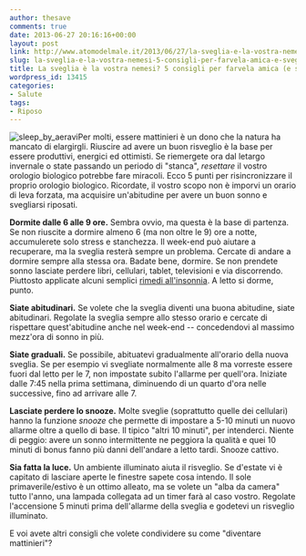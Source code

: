 ```yaml
---
author: thesave
comments: true
date: 2013-06-27 20:16:16+00:00
layout: post
link: http://www.atomodelmale.it/2013/06/27/la-sveglia-e-la-vostra-nemesi-5-consigli-per-farvela-amica-e-svegliarvi-meglio/
slug: la-sveglia-e-la-vostra-nemesi-5-consigli-per-farvela-amica-e-svegliarvi-meglio
title: La sveglia è la vostra nemesi? 5 consigli per farvela amica (e svegliarvi meglio)
wordpress_id: 13415
categories:
- Salute
tags:
- Riposo
---
```


![sleep_by_aeravi](http://www.atomodelmale.it/wp-content/uploads/2013/06/sleep_by_aeravi-300x191.jpg)Per molti, essere mattinieri è un dono che la natura ha mancato di elargirgli. Riuscire ad avere un buon risveglio è la base per essere produttivi, energici ed ottimisti. Se riemergete ora dal letargo invernale o state passando un periodo di "stanca", _resettare_ il vostro orologio biologico potrebbe fare miracoli. Ecco 5 punti per risincronizzare il proprio orologio biologico. Ricordate, il vostro scopo non è imporvi un orario di leva forzata, ma acquisire un'abitudine per avere un buon sonno e svegliarsi riposati.

**Dormite dalle 6 alle 9 ore.** Sembra ovvio, ma questa è la base di partenza. Se non riuscite a dormire almeno 6 (ma non oltre le 9) ore a notte, accumulerete solo stress e stanchezza. Il week-end può aiutare a recuperare, ma la sveglia resterà sempre un problema. Cercate di andare a dormire sempre alla stessa ora. Badate bene, dormire. Se non prendete sonno lasciate perdere libri, cellulari, tablet, televisioni e via discorrendo. Piuttosto applicate alcuni semplici [rimedi all'insonnia](http://www.atomodelmale.it/2011/07/31/da-pavlov-un-buon-rimedio-contro-linsonnia/). A letto si dorme, punto.



**Siate abitudinari.** Se volete che la sveglia diventi una buona abitudine, siate abitudinari. Regolate la sveglia sempre allo stesso orario e cercate di rispettare quest'abitudine anche nel week-end -- concedendovi al massimo mezz'ora di sonno in più.

**Siate graduali.** Se possibile, abituatevi gradualmente all'orario della nuova sveglia. Se per esempio vi svegliate normalmente alle 8 ma vorreste essere fuori dal letto per le 7, non impostate subito l'allarme per quell'ora. Iniziate dalle 7:45 nella prima settimana, diminuendo di un quarto d'ora nelle successive, fino ad arrivare alle 7.

**Lasciate perdere lo snooze.** Molte sveglie (soprattutto quelle dei cellulari) hanno la funzione _snooze_ che permette di impostare a 5-10 minuti un nuovo allarme oltre a quello di base. Il tipico "altri 10 minuti", per intenderci. Niente di peggio: avere un sonno intermittente ne peggiora la qualità e quei 10 minuti di bonus fanno più danni dell'andare a letto tardi. Snooze cattivo.

**Sia fatta la luce.** Un ambiente illuminato aiuta il risveglio. Se d'estate vi è capitato di lasciare aperte le finestre sapete cosa intendo. Il sole primaverile/estivo è un ottimo alleato, ma se volete un "alba da camera" tutto l'anno, una lampada collegata ad un timer farà al caso vostro. Regolate l'accensione 5 minuti prima dell'allarme della sveglia e godetevi un risveglio illuminato.

E voi avete altri consigli che volete condividere su come "diventare mattinieri"?
